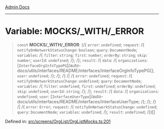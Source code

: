 [Admin Docs](/)

***

# Variable: MOCKS/_WITH/_ERROR

> `const` **MOCKS/_WITH/_ERROR**: (/{ `error`: `undefined`; `request`: /{ `notifyOnNetworkStatusChange`: `boolean`; `query`: `DocumentNode`; `variables`: /{ `filter`: `string`; `first`: `number`; `orderBy`: `string`; `skip`: `number`; `userId`: `undefined`; /}; /}; `result`: /{ `data`: /{ `organizations`: [`InterfaceOrgInfoTypePG`]/auto-docs/utils/interfaces/README/interfaces/InterfaceOrgInfoTypePG[]; `user`: `undefined`; /}; /}; /} /| /{ `error`: `undefined`; `request`: /{ `notifyOnNetworkStatusChange`: `undefined`; `query`: `DocumentNode`; `variables`: /{ `filter`: `undefined`; `first`: `undefined`; `orderBy`: `undefined`; `skip`: `undefined`; `userId`: `string`; /}; /}; `result`: /{ `data`: /{ `organizations`: `undefined`; `user`: [`InterfaceUserType`]/auto-docs/utils/interfaces/README/interfaces/InterfaceUserType; /}; /}; /} /| /{ `error`: `Error`; `request`: /{ `notifyOnNetworkStatusChange`: `undefined`; `query`: `DocumentNode`; `variables`: `undefined`; /}; `result`: `undefined`; /})[]

Defined in: [src/screens/OrgList/OrgListMocks.ts:201](https://github.com/PalisadoesFoundation/talawa-admin/blob/main/src/screens/OrgList/OrgListMocks.ts#L201)
